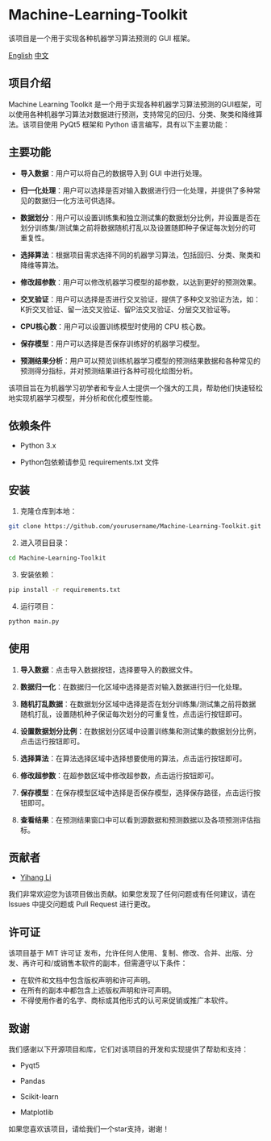 # Machine-Learning-Toolkit
该项目是一个用于实现各种机器学习算法预测的 GUI 框架。
<div class="language-selector">
  <a href="README.md">English</a>
  <a href="README-zh.md">中文</a>
</div>

## 项目介绍

Machine Learning Toolkit 是一个用于实现各种机器学习算法预测的GUI框架，可以使用各种机器学习算法对数据进行预测，支持常见的回归、分类、聚类和降维算法。该项目使用 PyQt5 框架和 Python 语言编写，具有以下主要功能：

## 主要功能

- **导入数据**：用户可以将自己的数据导入到 GUI 中进行处理。

- **归一化处理**：用户可以选择是否对输入数据进行归一化处理，并提供了多种常见的数据归一化方法可供选择。

- **数据划分**：用户可以设置训练集和独立测试集的数据划分比例，并设置是否在划分训练集/测试集之前将数据随机打乱以及设置随即种子保证每次划分的可重复性。

- **选择算法**：根据项目需求选择不同的机器学习算法，包括回归、分类、聚类和降维等算法。

- **修改超参数**：用户可以修改机器学习模型的超参数，以达到更好的预测效果。

- **交叉验证**：用户可以选择是否进行交叉验证，提供了多种交叉验证方法，如：K折交叉验证、留一法交叉验证、留P法交叉验证、分层交叉验证等。

- **CPU核心数**：用户可以设置训练模型时使用的 CPU 核心数。

- **保存模型**：用户可以选择是否保存训练好的机器学习模型。

- **预测结果分析**：用户可以预览训练机器学习模型的预测结果数据和各种常见的预测得分指标，并对预测结果进行各种可视化绘图分析。

该项目旨在为机器学习初学者和专业人士提供一个强大的工具，帮助他们快速轻松地实现机器学习模型，并分析和优化模型性能。

## 依赖条件

- Python 3.x

- Python包依赖请参见 requirements.txt 文件

## 安装

1. 克隆仓库到本地：

```bash
git clone https://github.com/yourusername/Machine-Learning-Toolkit.git
```

2. 进入项目目录：

```bash
cd Machine-Learning-Toolkit
```

3. 安装依赖：

```bash
pip install -r requirements.txt
```

4. 运行项目：
```bash
python main.py
```

## 使用

1. **导入数据**：点击导入数据按钮，选择要导入的数据文件。

2. **数据归一化**：在数据归一化区域中选择是否对输入数据进行归一化处理。

3. **随机打乱数据**：在数据划分区域中选择是否在划分训练集/测试集之前将数据随机打乱，设置随机种子保证每次划分的可重复性，点击运行按钮即可。

4. **设置数据划分比例**：在数据划分区域中设置训练集和测试集的数据划分比例，点击运行按钮即可。

5. **选择算法**：在算法选择区域中选择想要使用的算法，点击运行按钮即可。

6. **修改超参数**：在超参数区域中修改超参数，点击运行按钮即可。

7. **保存模型**：在保存模型区域中选择是否保存模型，选择保存路径，点击运行按钮即可。

8. **查看结果**：在预测结果窗口中可以看到源数据和预测数据以及各项预测评估指标。

## 贡献者

- [Yihang Li](https://www.x-mol.com/groups/flygroup/people/18563)

我们非常欢迎您为该项目做出贡献。如果您发现了任何问题或有任何建议，请在 Issues 中提交问题或 Pull Request 进行更改。

## 许可证

该项目基于 MIT 许可证 发布，允许任何人使用、复制、修改、合并、出版、分发、再许可和/或销售本软件的副本，但需遵守以下条件：

- 在软件和文档中包含版权声明和许可声明。
- 在所有的副本中都包含上述版权声明和许可声明。
- 不得使用作者的名字、商标或其他形式的认可来促销或推广本软件。

## 致谢

我们感谢以下开源项目和库，它们对该项目的开发和实现提供了帮助和支持：

- Pyqt5

- Pandas

- Scikit-learn

- Matplotlib

如果您喜欢该项目，请给我们一个star支持，谢谢！

<style>
/* 设置代码块背景色 */
pre {
  background-color: #F7F7F7;
}

/* 设置代码块主题 */
code[class*="language-"],
pre[class*="language-"] {
  color: #333;
  background: none;
  text-shadow: 0 1px white;
  font-family: Consolas, Monaco, 'Andale Mono', 'Ubuntu Mono', monospace;
  font-size: 14px;
  line-height: 1.5;
  tab-size: 4;
}

/* 设置不同语言代码块的不同主题 */
code[class*="language-python"] {
  color: #3572A5;
}

code[class*="language-html"] {
  color: #C34A3D;
}
</style>
